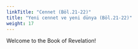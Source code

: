```yaml
---
linkTitle: "Cennet (Böl.21-22)"
title: "Yeni cennet ve yeni dünya (Böl.21-22)"
weight: 17
---
```


Welcome to the Book of Revelation!

<!--more-->
